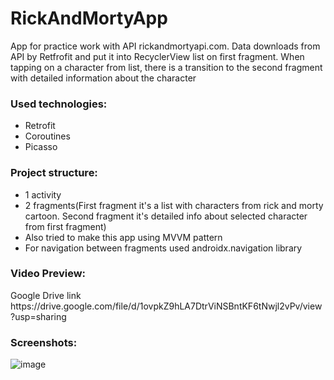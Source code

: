 # RickAndMortyApp

App for practice work with API rickandmortyapi.com. Data downloads from API by Retfrofit and put it into RecyclerView list on first fragment. When tapping on a character from list, there is a transition to the second fragment with detailed information about the character

<h3>Used technologies:</h1>
<ul> 
  <li>Retrofit</li>
  <li>Coroutines</li>
  <li>Picasso</li>
</ul>  

<h3>Project structure:</h1>
<ul> 
<li>1 activity</li> 
<li>2 fragments(First fragment it's a list with characters from rick and morty cartoon. Second fragment it's detailed info about selected character from first fragment)</li> 
<li>Also tried to make this app using MVVM pattern</li> 
<li>For navigation between fragments used androidx.navigation library</li>
</ul>  




<h3>Video Preview:</h3> Google Drive link https://drive.google.com/file/d/1ovpkZ9hLA7DtrViNSBntKF6tNwjl2vPv/view?usp=sharing

<h3>Screenshots:</h3>

![image](https://user-images.githubusercontent.com/94930087/165650797-da1edc69-6792-4cb8-8eb6-142598eaf23d.png)

